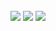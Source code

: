 <div align="center">
	<br />
	<img src="https://img.shields.io/badge/norminette-passing-success"/>
	<img src="https://img.shields.io/badge/leaks-none-success" />
  <img src="https://img.shields.io/badge/-100%2F100-success?logo=42&logoColor=fff" />
	</a>
	<br />
